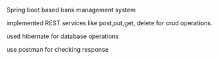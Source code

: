 Spring boot based bank management system

implemented REST services like post,put,get, delete for crud operations.

used hibernate for database operations 

use postman for checking response
